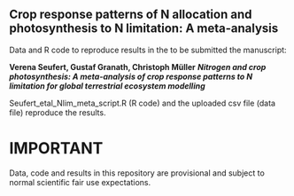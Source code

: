 ## Crop response patterns of N allocation and photosynthesis to N limitation: A meta-analysis

Data and R code to reproduce results in the to be submitted the manuscript:

**Verena Seufert, Gustaf Granath, Christoph Müller**
**_Nitrogen and crop photosynthesis: A meta-analysis of crop response patterns to N limitation for global terrestrial ecosystem modelling_**

Seufert_etal_Nlim_meta_script.R (R code) and the uploaded csv file (data file) reproduce the results.

# IMPORTANT
Data, code and results in this repository are provisional and subject to normal scientific fair use expectations.
